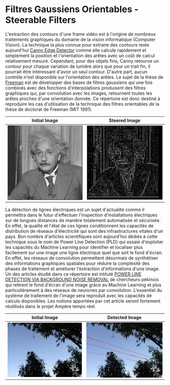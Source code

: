 # Filtres Gaussiens Orientables - Steerable Filters

L'extraction des contours d'une frame vidéo est à l'origine de nombreux traitements graphiques du domaine de la vision informatique (Computer Vision). La technique la plus connue pour extraire des contours reste aujourd'hui [Canny Edge Detector](https://docs.opencv.org/master/da/d22/tutorial_py_canny.html) comme elle calcule rapidement et simplement la position et l'orientation des arêtes avec un coût de calcul relativement mesuré. Cependant, pour des objets fins, Canny retourne un contour pour chaque variation de lumière alors que pour un trait fin, il pourrait être intéressant d'avoir un seul contour. D'autre part, aucun contrôle n'est disponible sur l'orientation des arêtes. Le sujet de la thèse de [Freeman](http://people.csail.mit.edu/billf/publications/Design_and_Use_of_Steerable_Filters.pdf) est de développer des bases de filtres gaussiens qui une fois combinés avec des fonctions d'interpolations produisent des filtres graphiques qui, par convolution avec les images, retournent toutes les arêtes proches d'une orientation donnée. Ce répertoire est donc destiné à reproduire les cas d'utilisation de la technique des filtres orientables de la thèse de doctorat de Freeman (MIT 1991). 

Initial Image             |  Steered Image
:-------------------------:|:-------------------------:
<img src="https://github.com/vintel38/FreemanMIT1991/blob/main/images/albert.png" width="300" /> | <img src="https://github.com/vintel38/FreemanMIT1991/blob/main/images/einstein.png"  width="300" /> 

La détection de lignes électriques est un sujet d'actualité comme il permettra dans le futur d'effectuer l'inspection d'installations électriques sur de longues distances de manière totalement automatisée et sécurisée. En effet, la qualité et l'état de ces lignes conditionnent les capacités de distribution de réseaux d'électricité qui sont des infrastructures vitales d'un pays. Bon nombre d'articles scientifiques sont aujourd'hui dédiés à cette technique sous le nom de Power Line Detection (PLD) qui essaie d'exploiter les capacités du Machine Learning pour identifier et localiser plus facilement sur une image une ligne électrique quel que soit le fond d'écran. En effet, les réseaux de convolution permettent désormais de synthétiser des informations graphiques spatiales pour réduire la complexité des phases de traitement et améliorer l'extraction d'informations d'une image. Un des articles étudié dans ce répertoire est intitulé [POWER LINE DETECTION VIA BACKGROUND NOISE REMOVAL](https://ieeexplore.ieee.org/document/7905967) de chercheurs pékinois qui retirent le fond d'écran d'une image grâce au Machine Learning et plus particulièrement à des réseaux de neurones par convolution. L'essentiel du système de traitement de l'image sera reproduit avec les capacités de calculs disponibles. Les notions apportées par cet article seront fortement réutilisés dans le projet Ampère temps réel. 

Initial Image             |  Detected Image
:-------------------------:|:-------------------------:
<img src="https://github.com/vintel38/FreemanMIT1991/blob/main/images/sky.png" width="300" /> | <img src="https://github.com/vintel38/FreemanMIT1991/blob/main/images/sky_detected.png"  width="300" /> 
